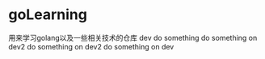 # goLearning
用来学习golang以及一些相关技术的仓库
dev do something
do something on dev2
do something on dev2
do something on dev